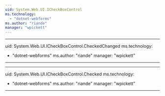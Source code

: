 ```yaml
---
uid: System.Web.UI.ICheckBoxControl
ms.technology: 
  - "dotnet-webforms"
ms.author: "riande"
manager: "wpickett"
---
```


---
uid: System.Web.UI.ICheckBoxControl.CheckedChanged
ms.technology: 
  - "dotnet-webforms"
ms.author: "riande"
manager: "wpickett"
---

---
uid: System.Web.UI.ICheckBoxControl.Checked
ms.technology: 
  - "dotnet-webforms"
ms.author: "riande"
manager: "wpickett"
---
